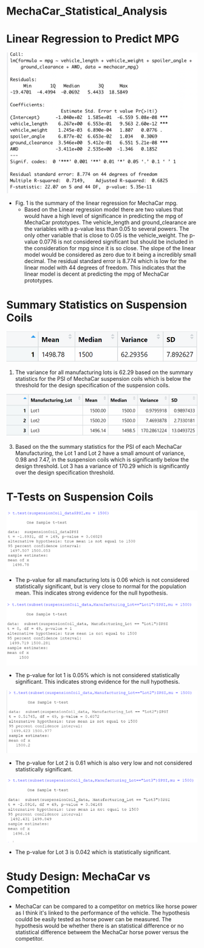 # MechaCar_Statistical_Analysis

# Linear Regression to Predict MPG

![Image](https://github.com/padilladaniela/MechaCar_Statistical_Analysis/blob/main/Linear_regression.png)

* Fig. 1 is the summary of the linear regression for MechaCar mpg.
  * Based on the Linear regression model there are two values that would have a high level of significance in predicting the mpg of MechaCar      prototypes. The vehicle_length and ground_clearance are the variables with a p-value less than 0.05 to several powers. The only other          variable that is close to 0.05 is the vehicle_weight. The p-value 0.0776 is not considered significant but should be included in the            consideration for mpg since it is so close.
The slope of the linear model would be considered as zero due to it being a incredibly small decimal.
The residual standard error is 8.774 which is low for the linear model with 44 degrees of freedom. This indicates that the linear model is decent at predicting the mpg of MechaCar prototypes.
# Summary Statistics on Suspension Coils
![imagine1](https://github.com/padilladaniela/MechaCar_Statistical_Analysis/blob/main/Fig_2%20PSI%20Summary%20Stats.png)

1. The variance for all manufacturing lots is 62.29 based on the summary statistics for the PSI of MechaCar suspension coils which is below the threshold for the design specification of the suspension coils.

![imagine2](https://github.com/padilladaniela/MechaCar_Statistical_Analysis/blob/main/Fig_3%20PSI%20Lot%20Summary%20Stats.png)

3. Based on the the summary statistics for the PSI of each MechaCar Manufacturing, the Lot 1 and Lot 2 have a small amount of variance, 0.98 and 7.47, in the suspension coils which is significantly below the design threshold. Lot 3 has a variance of 170.29 which is significantly over the design specification threshold.

# T-Tests on Suspension Coils
![imagine3](https://github.com/padilladaniela/MechaCar_Statistical_Analysis/blob/main/Fig_4%20t-test.png)

- The p-value for all manufacturing lots is 0.06 which is not considered statistically significant, but is very close to normal for the population mean. This indicates strong evidence for the null hypothesis.

![imagine4](https://github.com/padilladaniela/MechaCar_Statistical_Analysis/blob/main/Fig_5%20t-test%20lot%201.png)
- The p-value for lot 1 is 0.05% which is not considered statistically significant. This indicates strong evidence for the null hypothesis.

![imagine5](https://github.com/padilladaniela/MechaCar_Statistical_Analysis/blob/main/Fig_6%20t-test%20lot%202.png)
- The p-value for Lot 2 is 0.61 which is also very low and not considered statistically significant.

![imagine5](https://github.com/padilladaniela/MechaCar_Statistical_Analysis/blob/main/Fig_7%20t-test%20lot%207.png)
- The p-value for Lot 3 is 0.042 which is statistically significant.


# Study Design: MechaCar vs Competition
- MechaCar can be compared to a competitor on metrics like horse power as I think it's linked to the performance of the vehicle. The hypothesis couldd be easily tested as horse power can be measured. The hypothesis would be whether there is an statistical difference or no statistical difference betweem the MechaCar horse power versus the competitor.
